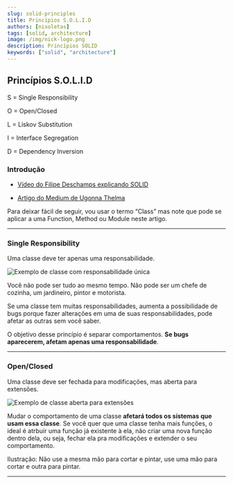 ```yaml
---
slug: solid-principles
title: Princípios S.O.L.I.D
authors: [nixoletas]
tags: [solid, architecture]
image: /img/nick-logo.png
description: Princípios SOLID   
keywords: ["solid", "architecture"]
---
```


## Princípios S.O.L.I.D

S = Single Responsibility

O = Open/Closed

L = Liskov Substitution

I = Interface Segregation

D = Dependency Inversion

<!-- truncate -->

### Introdução

- [Vídeo do Filipe Deschamps explicando SOLID](https://www.youtube.com/watch?v=6SfrO3D4dHM)

- [Artigo do Medium de Ugonna Thelma](https://medium.com/backticks-tildes/the-s-o-l-i-d-principles-in-pictures-b34ce2f1e898)

Para deixar fácil de seguir, vou usar o termo “Class” mas note que pode se aplicar a uma Function, Method ou Module neste artigo.

---

### Single Responsibility

Uma classe deve ter apenas uma responsabilidade.

![Exemplo de classe com responsabilidade única](/img/blog/single-responsibility.webp)

Você não pode ser tudo ao mesmo tempo. Não pode ser um chefe de cozinha, um jardineiro, pintor e motorista.

Se uma classe tem muitas responsabilidades, aumenta a possibilidade de bugs porque fazer alterações em uma de suas responsabilidades, pode afetar as outras sem você saber.

O objetivo desse princípio é separar comportamentos. **Se bugs aparecerem, afetam apenas uma responsabilidade**.

---

### Open/Closed

Uma classe deve ser fechada para modificações, mas aberta para extensões.

![Exemplo de classe aberta para extensões](/img/blog/open-closed.webp)

Mudar o comportamento de uma classe **afetará todos os sistemas que usam essa classe**. Se você quer que uma classe tenha mais funções, o ideal é atrbuir uma função já existente à ela, não criar uma nova função dentro dela, ou seja, fechar ela pra modificações e extender o seu comportamento.

Ilustração: Não use a mesma mão para cortar e pintar, use uma mão para cortar e outra para pintar.

---